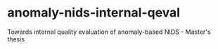 # anomaly-nids-internal-qeval
Towards internal quality evaluation of anomaly-based NIDS - Master's thesis
